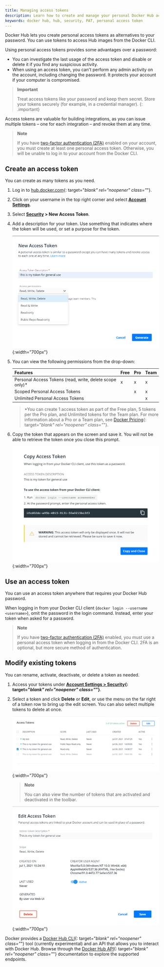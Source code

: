 ```yaml
---
title: Managing access tokens
description: Learn how to create and manage your personal Docker Hub access tokens to securely push and pull images programmatically.
keywords: docker hub, hub, security, PAT, personal access token
---
```


Docker Hub lets you create personal access tokens as alternatives to your password. You can use tokens to access Hub images from the Docker CLI.

Using personal access tokens provides some advantages over a password:
* You can investigate the last usage of the access token and disable or delete it if you find any suspicious activity.
* When using an access token, you can't perform any admin activity on the account, including changing the password. It protects your account if your computer is compromised.

>**Important**
>
> Treat access tokens like your password and keep them secret. Store your
> tokens securely (for example, in a credential manager).
{: .important}

Access tokens are valuable for building integrations, as you can issue
multiple tokens &ndash; one for each integration &ndash; and revoke them at
any time.

   >**Note**
   >
   > If you have [two-factor authentication (2FA)](2fa/index.md) enabled on
   > your account, you must create at least one personal access token. Otherwise,
   > you will be unable to log in to your account from the Docker CLI.


## Create an access token

You can create as many tokens as you need.

1. Log in to [hub.docker.com](https://hub.docker.com){: target="_blank" rel="noopener" class="_"}.

2. Click on your username in the top right corner and select **[Account Settings](https://hub.docker.com/settings/general)**.

3. Select **[Security](https://hub.docker.com/settings/security) > New Access Token**.

4. Add a description for your token. Use something that indicates where
the token will be used, or set a purpose for the token.

      ![PAT Menu](images/hub-create-token.png){:width="700px"}

5. You can view the following permissions from the drop-down:

    | Features   | Free | Pro | Team |
    | --------------------- | ---- | ----- | ----- |
    | Personal Access Tokens (read, write, delete scope only)*    |  x |   x  |   x  |
    | Scoped Personal Access Tokens  |      | x   |   x   |
    | Unlimited Personal Access Tokens   |      |       |   x   |

      >*You can create 1 access token as part of the Free plan, 5 tokens per the Pro plan, and Unlimited tokens for the Team plan.
      For more information about a Pro or a Team plan, see [Docker Pricing](https://www.docker.com/pricing?utm_source=docker&utm_medium=webreferral&utm_campaign=docs_driven_upgrade){: target="_blank" rel="noopener" class="_"}.

6. Copy the token that appears on the screen and save it. You will not be able to retrieve the token once you close this prompt.

      ![Copy Token](images/hub-copy-token.png){:width="700px"}

## Use an access token

You can use an access token anywhere that requires your Docker Hub
password.

When logging in from your Docker CLI client (`docker login --username <username>`), omit the password in the login command. Instead, enter your token when asked for a password.

> **Note**
>
> If you have [two-factor authentication (2FA)](2fa/index.md) enabled, you must
> use a personal access token when logging in from the Docker CLI. 2FA is an
> optional, but more secure method of authentication.

## Modify existing tokens

You can rename, activate, deactivate, or delete a token as needed.

1. Access your tokens under **[Account Settings > Security](https://hub.docker.com/settings/security){: target="_blank" rel="noopener" class="_"}**.

2. Select a token and click **Delete** or **Edit**, or use the menu on
the far right of a token row to bring up the edit screen. You can also
select multiple tokens to delete at once.

      ![Delete or Edit](images/hub-delete-edit-token.png){:width="700px"}

   > **Note**
   >
   > You can also view the number of tokens that are activated and deactivated in the toolbar.

      ![Modify Token](images/hub-edit-token.png){:width="700px"}

Docker provides a [Docker Hub CLI](https://github.com/docker/hub-tool#readme){: target="_blank" rel="noopener" class="_"} tool (currently experimental) and an API that allows you to interact with Docker Hub. Browse through the [Docker Hub API](/docker-hub/api/latest/){: target="_blank" rel="noopener" class="_"} documentation to explore the supported endpoints.
